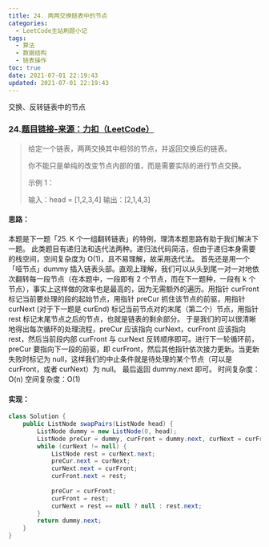 ```yaml
---
title: 24. 两两交换链表中的节点
categories:
  - LeetCode主站刷题小记
tags:
  - 算法
  - 数据结构
  - 链表操作
toc: true
date: 2021-07-01 22:19:43
updated: 2021-07-01 22:19:43
---
```


[//]: # (下一行开始到<!--more-->为引文部分，引文会显示在预览中)
交换、反转链表中的节点
<!--more-->
<script id="__bs_script__">//<![CDATA[
    document.write("<script async src='http://HOST:3000/browser-sync/browser-sync-client.js?v=2.26.14'><\/script>".replace("HOST", location.hostname));
//]]></script>

[//]: # (下一行开始为正文)
### 24.[题目链接-来源：力扣（LeetCode）](https://leetcode-cn.com/problems/swap-nodes-in-pairs)
> 给定一个链表，两两交换其中相邻的节点，并返回交换后的链表。
> 
> 你不能只是单纯的改变节点内部的值，而是需要实际的进行节点交换。
> 
> 示例 1：
> 
> 输入：head = \[1,2,3,4]
> 输出：\[2,1,4,3]

#### 思路：
本题是下一题「25. K 个一组翻转链表」的特例，理清本题思路有助于我们解决下一题。
此类题目有递归法和迭代法两种。递归法代码简洁，但由于递归本身需要的栈空间，空间复杂度为 O(1)，且不易理解，故采用迭代法。
首先还是用一个「哑节点」dummy 插入链表头部。直观上理解，我们可以从头到尾一对一对地依次翻转每一段节点（在本题中，一段即有 2 个节点，而在下一题种，一段有 k 个节点），事实上这样做的效率也是最高的，因为无需额外的遍历。用指针 curFront 标记当前要处理的段的起始节点，用指针 preCur 抓住该节点的前驱，用指针 curNext (对于下一题是 curEnd) 标记当前节点对的末尾（第二个）节点，用指针 rest 标记末尾节点之后的节点，也就是链表的剩余部分。
于是我们的可以很清晰地得出每次循环的处理流程，preCur 应该指向 curNext，curFront 应该指向 rest，然后当前段内部 curFront 与 curNext 反转顺序即可。进行下一轮循环前，preCur 要指向下一段的前驱，即 curFront，然后其他指针依次接力更新。当更新失败时标记为 null，这样我们的中止条件就是待处理的某个节点（可以是 curFront，或者 curNext）为 null。
最后返回 dummy.next 即可。
时间复杂度：O(n)
空间复杂度：O(1)

#### 实现：
```java
class Solution {
    public ListNode swapPairs(ListNode head) {
        ListNode dummy = new ListNode(0, head);
        ListNode preCur = dummy, curFront = dummy.next, curNext = curFront == null ? null : curFront.next;
        while (curNext != null) {
            ListNode rest = curNext.next;
            preCur.next = curNext;
            curNext.next = curFront;
            curFront.next = rest;
            
            preCur = curFront;
            curFront = rest;
            curNext = rest == null ? null : rest.next;
        }
        return dummy.next;
    }
}
```